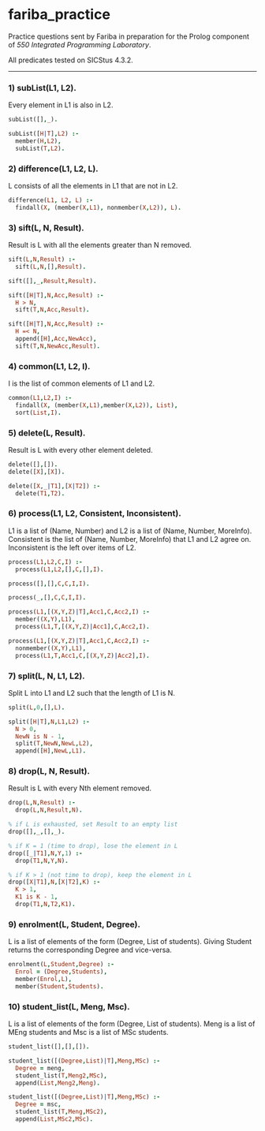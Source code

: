 # fariba_practice

Practice questions sent by Fariba in preparation for the Prolog component of _550 Integrated Programming Laboratory_.

All predicates tested on SICStus 4.3.2.

---

### 1) subList(L1, L2).

Every element in L1 is also in L2.

```prolog
subList([],_).

subList([H|T],L2) :-
  member(H,L2),
  subList(T,L2).
```

### 2) difference(L1, L2, L).

L consists of all the elements in L1 that are not in L2.

```prolog
difference(L1, L2, L) :-
  findall(X, (member(X,L1), nonmember(X,L2)), L).
```

### 3) sift(L, N, Result).

Result is L with all the elements greater than N removed.

```prolog
sift(L,N,Result) :-
  sift(L,N,[],Result).

sift([],_,Result,Result).

sift([H|T],N,Acc,Result) :-
  H > N,
  sift(T,N,Acc,Result).

sift([H|T],N,Acc,Result) :-
  H =< N,
  append([H],Acc,NewAcc),
  sift(T,N,NewAcc,Result).
```

### 4) common(L1, L2, I).

I is the list of common elements of L1 and L2.

```prolog
common(L1,L2,I) :-
  findall(X, (member(X,L1),member(X,L2)), List),
  sort(List,I).
```

### 5) delete(L, Result).

Result is L with every other element deleted.

```prolog
delete([],[]).
delete([X],[X]).

delete([X,_|T1],[X|T2]) :-
  delete(T1,T2).
```

### 6) process(L1, L2, Consistent, Inconsistent).

L1 is a list of (Name, Number) and L2 is a list of (Name, Number, MoreInfo). Consistent is the list of (Name, Number, MoreInfo) that L1 and L2 agree on. Inconsistent is the left over items of L2.

```prolog
process(L1,L2,C,I) :-
  process(L1,L2,[],C,[],I).

process([],[],C,C,I,I).

process(_,[],C,C,I,I).

process(L1,[(X,Y,Z)|T],Acc1,C,Acc2,I) :-
  member((X,Y),L1),
  process(L1,T,[(X,Y,Z)|Acc1],C,Acc2,I).

process(L1,[(X,Y,Z)|T],Acc1,C,Acc2,I) :-
  nonmember((X,Y),L1),
  process(L1,T,Acc1,C,[(X,Y,Z)|Acc2],I).
```

### 7) split(L, N, L1, L2).

Split L into L1 and L2 such that the length of L1 is N.

```prolog
split(L,0,[],L).

split([H|T],N,L1,L2) :-
  N > 0,
  NewN is N - 1,
  split(T,NewN,NewL,L2),
  append([H],NewL,L1).
```

### 8) drop(L, N, Result).

Result is L with every Nth element removed.

```prolog
drop(L,N,Result) :-
  drop(L,N,Result,N).

% if L is exhausted, set Result to an empty list
drop([],_,[],_).

% if K = 1 (time to drop), lose the element in L
drop([_|T1],N,Y,1) :-
  drop(T1,N,Y,N).

% if K > 1 (not time to drop), keep the element in L
drop([X|T1],N,[X|T2],K) :-
  K > 1,
  K1 is K - 1,
  drop(T1,N,T2,K1).
```

### 9) enrolment(L, Student, Degree).

L is a list of elements of the form (Degree, List of students). Giving Student returns the corresponding Degree and vice-versa.

```prolog
enrolment(L,Student,Degree) :-
  Enrol = (Degree,Students),
  member(Enrol,L),
  member(Student,Students).
```

### 10) student_list(L, Meng, Msc).

L is a list of elements of the form (Degree, List of students). Meng is a list of MEng students and Msc is a list of MSc students.

```prolog
student_list([],[],[]).

student_list([(Degree,List)|T],Meng,MSc) :-
  Degree = meng,
  student_list(T,Meng2,MSc),
  append(List,Meng2,Meng).

student_list([(Degree,List)|T],Meng,MSc) :-
  Degree = msc,
  student_list(T,Meng,MSc2),
  append(List,MSc2,MSc).
```

